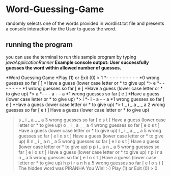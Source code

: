 # Word-Guessing-Game
randomly selects one of the words provided in wordlist.txt file and presents a console interaction for the User to guess the word.

## running the program
you can use the terminal to run this sample program by typing $java ApplicationRunner$
**Example console output: User successfully guesses the word within allowed number of guesses.**

*Word Guessing Game
*Play (1) or Exit (0) > 1
*- - - - - - - - - -
*0 wrong guesses so far [ ]
*Have a guess (lower case letter or * to give up)
*> e
*- - - - - - -
*1 wrong guesses so far [ e ]
*Have a guess (lower case letter or * to give up)
*> a
*- - - a - - a
*1 wrong guesses so far [ e ]
*Have a guess (lower case letter or * to give up)
*> i
*- i - a - - a
*1 wrong guesses so far [ e ]
*Have a guess (lower case letter or * to give up)
*> t
_ i _ a _ _ a
2 wrong guesses so far [ e t ]
Have a guess (lower case letter or * to give up)
> s
_ i _ a _ _ a
3 wrong guesses so far [ e s t ]
Have a guess (lower case letter or * to give up)
> o
_ i _ a _ _ a
4 wrong guesses so far [ e o s t ]
Have a guess (lower case letter or * to give up)
> l
_ i _ a _ _ a
5 wrong guesses so far [ e l o s t ]
Have a guess (lower case letter or * to give up)
8
> n
_ i _ a n _ a
5 wrong guesses so far [ e l o s t ]
Have a guess (lower case letter or * to give up)
> p
p i _ a n _ a
5 wrong guesses so far [ e l o s t ]
Have a guess (lower case letter or * to give up)
> r
p i r a n _ a
5 wrong guesses so far [ e l o s t ]
Have a guess (lower case letter or * to give up)
> h
p i r a n h a
5 wrong guesses so far [ e l o s t ]
The hidden word was PIRANHA
You Win! :-)
Play (1) or Exit (0) > 0
